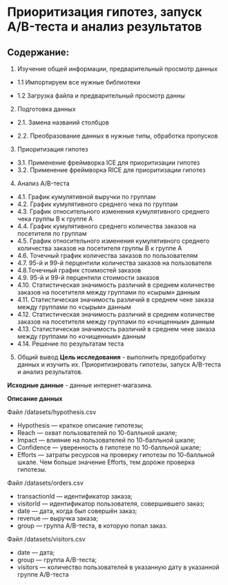 # Приоритизация гипотез, запуск A/B-теста и анализ результатов
## Содержание:
1. Изучение общей информации, предварительный просмотр данных

- 1.1 Импортируем все нужные библиотеки

- 1.2 Загрузка файла и предварительный просмотр данны

2. Подготовка данных

- 2.1. Замена названий столбцов

- 2.2. Преобразование данных в нужные типы, обработка пропусков

3. Приоритизация гипотез

 - 3.1. Применение фреймворка ICE для приоритизации гипотез
 - 3.2. Применение фреймворка RICE для приоритизации гипотез

4. Анализ A/B-теста

 - 4.1. График кумулятивной выручки по группам
 - 4.2. График кумулятивного среднего чека по группам
 - 4.3. График относительного изменения кумулятивного среднего чека группы B к группе A
 - 4.4. График кумулятивного среднего количества заказов на посетителя по группам
 - 4.5. График относительного изменения кумулятивного среднего количества заказов на посетителя группы B к группе A
 - 4.6. Точечный график количества заказов по пользователям
 - 4.7. 95-й и 99-й перцентили количества заказов на пользователя
 - 4.8.Точечный график стоимостей заказов
 - 4.9. 95-й и 99-й перцентили стоимости заказов
 - 4.10. Статистическая значимость различий в среднем количестве заказов на посетителя между группами по «сырым» данным
 - 4.11. Статистическая значимость различий в среднем чеке заказа между группами по «сырым» данным
 - 4.12. Статистическая значимость различий в среднем количестве заказов на посетителя между группами по «очищенным» данным
 - 4.13. Статистическая значимость различий в среднем чеке заказа между группами по «очищенным» данным
 - 4.14. Решение по результатам теста
   
5. Общий вывод
   <b>Цель исследования</b> - выполнить предобработку данных и изучить их. Приоритизировать гипотезы, запуск A/B-теста и анализ результатов.

<b>Исходные данные</b> - данные интернет-магазина.

**Описание данных**

Файл /datasets/hypothesis.csv
- Hypothesis — краткое описание гипотезы;
- Reach — охват пользователей по 10-балльной шкале;
- Impact — влияние на пользователей по 10-балльной шкале;
- Confidence — уверенность в гипотезе по 10-балльной шкале;
- Efforts — затраты ресурсов на проверку гипотезы по 10-балльной шкале. Чем больше значение Efforts, тем дороже проверка гипотезы.

Файл /datasets/orders.csv
- transactionId — идентификатор заказа;
- visitorId — идентификатор пользователя, совершившего заказ;
- date — дата, когда был совершён заказ;
- revenue — выручка заказа;
- group — группа A/B-теста, в которую попал заказ.

Файл /datasets/visitors.csv
- date — дата;
- group — группа A/B-теста;
- visitors — количество пользователей в указанную дату в указанной группе A/B-теста
